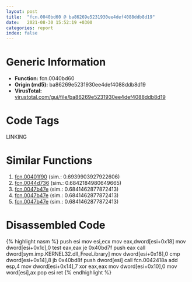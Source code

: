 ```yaml
---
layout: post
title:  "fcn.0040bd60 @ ba86269e5231930ee4def4088ddb8d19"
date:   2021-08-30 15:52:19 +0300
categories: report
index: false
---
```


# Generic Information
- **Function:** fcn.0040bd60
- **Origin (md5):** ba86269e5231930ee4def4088ddb8d19
- **VirusTotal:** [virustotal.com/gui/file/ba86269e5231930ee4def4088ddb8d19][virustotal_ref]

# Code Tags
<span class="tag" id="LINKING">LINKING</span>


# Similar Functions

1. [fcn.00401f90][similar_1_ref] (sim.: 0.6939903927922606)
2. [fcn.0044d736][similar_2_ref] (sim.: 0.6842184980649665)
3. [fcn.0047b47e][similar_3_ref] (sim.: 0.6841462877872413)
4. [fcn.0047b47e][similar_4_ref] (sim.: 0.6841462877872413)
5. [fcn.0047b47e][similar_5_ref] (sim.: 0.6841462877872413)


# Disassembled Code

{% highlight nasm %}
push esi
mov esi,ecx
mov eax,dword[esi+0x18]
mov dword[esi+0x1c],0
test eax,eax
je 0x40bd7f
push eax
call dword[sym.imp.KERNEL32.dll_FreeLibrary]
mov dword[esi+0x18],0
cmp dword[esi+0x14],8
jb 0x40bd8f
push dword[esi]
call fcn.0042418a
add esp,4
mov dword[esi+0x14],7
xor eax,eax
mov dword[esi+0x10],0
mov word[esi],ax
pop esi
ret 
{% endhighlight %}


[similar_1_ref]: /report/fcn.00401f90@9c2b894b84f59672d8be2e984066f76f
[similar_2_ref]: /report/fcn.0044d736@4fe38de7c6c86a1bad209560fa052231
[similar_3_ref]: /report/fcn.0047b47e@152885a790b99953ce23874f0947b7bd
[similar_4_ref]: /report/fcn.0047b47e@fb9b7d22bc1c143ac66b0575cbdd088d
[similar_5_ref]: /report/fcn.0047b47e@912f1d013a0d6151bc7a7cef6da1b2a0
[virustotal_ref]: https://www.virustotal.com/gui/file/ba86269e5231930ee4def4088ddb8d19